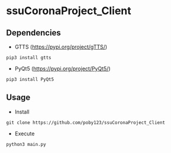 # ssuCoronaProject_Client
## Dependencies
- GTTS (https://pypi.org/project/gTTS/)
```
pip3 install gtts
```

- PyQt5 (https://pypi.org/project/PyQt5/)
```
pip3 install PyQt5
```

## Usage
- Install
```
git clone https://github.com/poby123/ssuCoronaProject_Client
```

- Execute
```
python3 main.py
```
